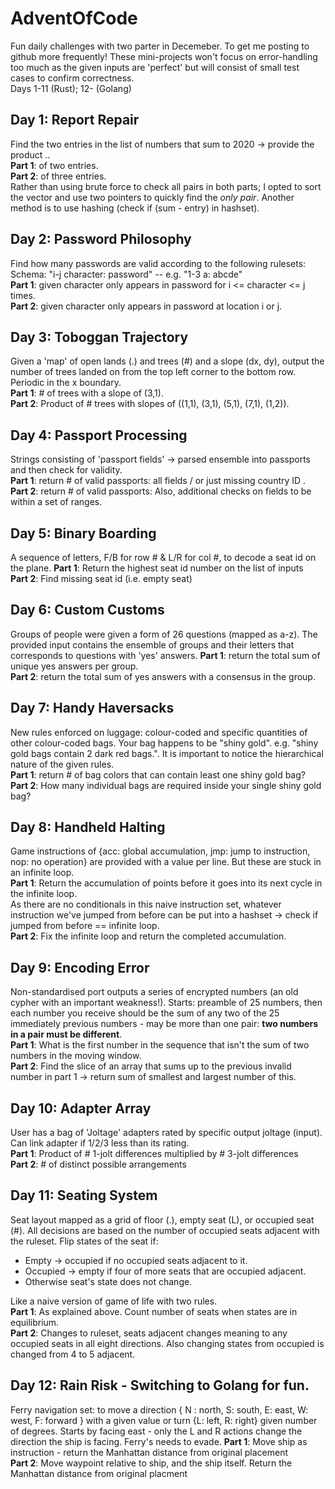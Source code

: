 # AdventOfCode
Fun daily challenges with two parter in Decemeber. To get me posting to github more frequently! These mini-projects won't focus on error-handling too much as the given inputs are 'perfect' but will consist of small test cases to confirm correctness.<br>
Days 1-11 (Rust); 12- (Golang)
## Day 1: Report Repair
Find the two entries in the list of numbers that sum to 2020 -> provide the product ..<br>
__Part 1__:  of two entries.<br>
__Part 2__:  of three entries.<br>
Rather than using brute force to check all pairs in both parts; I opted to sort the vector and use two pointers to quickly find the *only pair*. Another method is to use hashing (check if (sum - entry) in hashset).

## Day 2: Password Philosophy
Find how many passwords are valid according to the following rulesets:<br>
Schema: "i-j character: password" -- e.g. "1-3 a: abcde"<br>
__Part 1__: given character only appears in password for i <= character <= j times.<br>
__Part 2__: given character only appears in password at location i or j.

## Day 3: Toboggan Trajectory
Given a 'map' of open lands (.) and trees (#) and a slope (dx, dy), output the number of trees landed on from the top left corner to the bottom row. Periodic in the x boundary.<br>
__Part 1__: \# of trees with a slope of (3,1).<br>
__Part 2__: Product of \# trees with slopes of ((1,1), (3,1), (5,1), (7,1), (1,2)).

## Day 4: Passport Processing
Strings consisting of 'passport fields' -> parsed ensemble into passports and then check for validity.<br>
__Part 1__: return \# of valid passports: all fields / or just missing country ID .<br>
__Part 2__: return \# of valid passports: Also, additional checks on fields to be within a set of ranges.<br>

## Day 5: Binary Boarding
A sequence of letters, F/B for row \# & L/R for col \#, to decode a seat id on the plane. 
__Part 1__: Return the highest seat id number on the list of inputs<br>
__Part 2__: Find missing seat id (i.e. empty seat) <br>


## Day 6: Custom Customs
Groups of people were given a form of 26 questions (mapped as a-z). The provided input contains the ensemble of groups and their letters that corresponds to questions with 'yes' answers.
__Part 1__: return the total sum of unique yes answers per group. <br>
__Part 2__: return the total sum of yes answers with a consensus in the group. <br>

## Day 7: Handy Haversacks
New rules enforced on luggage: colour-coded and specific quantities of other colour-coded bags. Your bag happens to be "shiny gold".
e.g. "shiny gold bags contain 2 dark red bags.". It is important to notice the hierarchical nature of the given rules.<br>
__Part 1__: return # of bag colors that can contain least one shiny gold bag? <br>
__Part 2__: How many individual bags are required inside your single shiny gold bag? <br>


## Day 8: Handheld Halting
Game instructions of {acc: global accumulation, jmp: jump to instruction, nop: no operation} are provided with a value per line. But these are stuck in an infinite loop.<br>
__Part 1__: Return the accumulation of points before it goes into its next cycle in the infinite loop. <br>
As there are no conditionals in this naive instruction set, whatever instruction we've jumped from before can be put into a hashset -> check if jumped from before == infinite loop.<br>
__Part 2__: Fix the infinite loop and return the completed accumulation. <br>

## Day 9: Encoding Error
Non-standardised port outputs a series of encrypted numbers (an old cypher with an important weakness!). Starts: preamble of 25 numbers, then each number you receive should be the sum of any two of the 25 immediately previous numbers - may be more than one pair: __two numbers in a pair must be different__. <br>
__Part 1__: What is the first number in the sequence that isn't the sum of two numbers in the moving window.<br>
__Part 2__: Find the slice of an array that sums up to the previous invalid number in part 1 -> return sum of smallest and largest number of this.

## Day 10: Adapter Array
User has a bag of 'Joltage' adapters rated by specific output joltage (input). Can link adapter if 1/2/3 less than its rating.<br>
__Part 1__: Product of # 1-jolt differences multiplied by # 3-jolt differences<br>
__Part 2__: # of distinct possible arrangements<br>

## Day 11: Seating System
Seat layout mapped as a grid of floor (.), empty seat (L), or occupied seat (#). All decisions are based on the number of occupied seats adjacent with the ruleset. Flip states of the seat if: 
- Empty -> occupied if no occupied seats adjacent to it.
- Occupied -> empty if four of more seats that are occupied adjacent.
- Otherwise seat's state does not change.

Like a naive version of game of life with two rules.<br>
__Part 1__: As explained above. Count number of seats when states are in equilibrium.<br>
__Part 2__: Changes to ruleset, seats adjacent changes meaning to any occupied seats in all eight directions. Also changing states from occupied is changed from 4 to 5 adjacent.<br>

## Day 12: Rain Risk - Switching to Golang for fun.
Ferry navigation set: to move a direction { N : north, S: south, E: east, W: west, F: forward } with a given value or turn {L: left, R: right} given number of degrees. Starts by facing east - only the L and R actions change the direction the ship is facing. 
Ferry's needs to evade.
__Part 1__: Move ship as instruction - return the Manhattan distance from original placement <br>
__Part 2__: Move waypoint relative to ship, and the ship itself. Return the Manhattan distance from original placment<br>